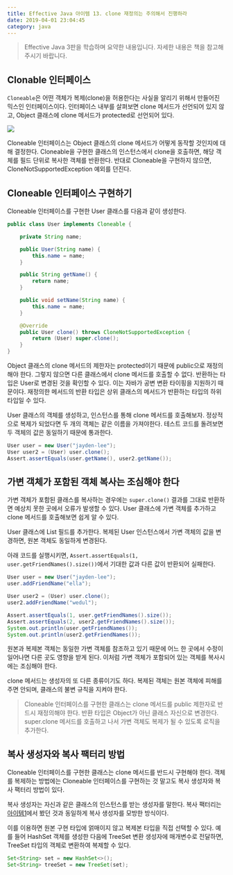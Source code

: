 ```yaml
---
title: Effective Java 아이템 13. clone 재정의는 주의해서 진행하라
date: 2019-04-01 23:04:45
category: java
---
```


> Effective Java 3판을 학습하며 요약한 내용입니다. 자세한 내용은 책을 참고해주시기 바랍니다.

## Clonable 인터페이스
```Cloneable```은 어떤 객체가 복제(clone)을 허용한다는 사실을 알리기 위해서 만들어진 믹스인 인터페이스이다. 인터페이스 내부를 살펴보면 clone 메서드가 선언되어 있지 않고, Object 클래스에 clone 메서드가 protected로 선언되어 있다.

![](./images/cloneable-interface.png)

Cloneable 인터페이스는 Object 클래스의 clone 메서드가 어떻게 동작할 것인지에 대해 결정한다. Cloneable을 구현한 클래스의 인스턴스에서 clone을 호출하면, 해당 객체를 필드 단위로 복사한 객체를 반환한다. 반대로 Cloneable을 구현하지 않으면, CloneNotSupportedException 예외를 던진다.

## Cloneable 인터페이스 구현하기
Cloneable 인터페이스를 구현한 User 클래스를 다음과 같이 생성한다.

```java
public class User implements Cloneable {

    private String name;

    public User(String name) {
        this.name = name;
    }

    public String getName() {
        return name;
    }

    public void setName(String name) {
        this.name = name;
    }

    @Override
    public User clone() throws CloneNotSupportedException {
        return (User) super.clone();
    }
}
```

 Object 클래스의 clone 메서드의 제한자는 protected이기 때문에 public으로 재정의해야 한다. 그렇지 않으면 다른 클래스에서 clone 메서드를 호출할 수 없다. 반환하는 타입은 User로 변경된 것을 확인할 수 있다. 이는 자바가 공변 변환 타이핑을 지원하기 때문이다. 재정의한 메서드의 반환 타입은 상위 클래스의 메서드가 반환하는 타입의 하위 타입일 수 있다.

User 클래스의 객체를 생성하고, 인스턴스를 통해 clone 메서드를 호출해보자. 정상적으로 복제가 되었다면 두 개의 객체는 같은 이름을 가져야한다. 테스트 코드를 돌려보면 두 객체의 값은 동일하기 때문에 통과한다.

```java
User user = new User("jayden-lee");
User user2 = (User) user.clone();
Assert.assertEquals(user.getName(), user2.getName());
```

## 가변 객체가 포함된 객체 복사는 조심해야 한다
가변 객체가 포함된 클래스를 복사하는 경우에는 ```super.clone()``` 결과를 그대로 반환하면 예상치 못한 곳에서 오류가 발생할 수 있다. User 클래스에 가변 객체를 추가하고 clone 메서드를 호출해보면 쉽게 알 수 있다.

User 클래스에 List<String> 필드를 추가한다. 복제된 User 인스턴스에서 가변 객체의 값을 변경하면, 원본 객체도 동일하게 변경된다.

아래 코드를 실행시키면, ```Assert.assertEquals(1, user.getFriendNames().size())```에서 기대한 값과 다른 값이 반환되어 실패한다.

```java
User user = new User("jayden-lee");
user.addFriendName("ella");

User user2 = (User) user.clone();
user2.addFriendName("wedul");

Assert.assertEquals(1, user.getFriendNames().size());
Assert.assertEquals(2, user2.getFriendNames().size());
System.out.println(user.getFriendNames());
System.out.println(user2.getFriendNames());
```

원본과 복제본 객체는 동일한 가변 객체를 참조하고 있기 때문에 어느 한 곳에서 수정이 일어나면 다른 곳도 영향을 받게 된다. 이처럼 가변 객체가 포함되어 있는 객체를 복사시에는 조심해야 한다.

clone 메서드는 생성자의 또 다른 종류이기도 하다. 복제된 객체는 원본 객체에 피해를 주면 안되며, 클래스의 불변 규칙을 지켜야 한다.

> Cloneable 인터페이스를 구현한 클래스는 clone 메서드를 public 제한자로 반드시 재정의해야 한다. 반환 타입은 Object가 아닌 클래스 자신으로 변경한다. super.clone 메서드를 호출하고 나서 가변 객체도 복제가 될 수 있도록 로직을 추가한다.

## 복사 생성자와 복사 팩터리 방법
Cloneable 인터페이스를 구현한 클래스는 clone 메서드를 반드시 구현해야 한다. 객체를 복제하는 방법에는 Cloneable 인터페이스를 구현하는 것 말고도 복사 생성자와 복사 팩터리 방법이 있다.

복사 생성자는 자신과 같은 클래스의 인스턴스를 받는 생성자를 말한다. 복사 팩터리는 [아이템1](https://jayden-lee.tech/java/effective-java-item1)에서 봤던 것과 동일하게 복사 생성자를 모방한 방식이다.

이를 이용하면 원본 구현 타입에 얽매이지 않고 복제본 타입을 직접 선택할 수 있다. 예를 들어 HashSet 객체를 생성한 다음에 TreeSet 변환 생성자에 매개변수로 전달하면, TreeSet 타입의 객체로 변환하여 복제할 수 있다.

```java
Set<String> set = new HashSet<>();
Set<String> treeSet = new TreeSet(set);
```